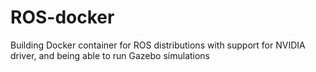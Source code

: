 # ROS-docker

Building Docker container for ROS distributions with support for NVIDIA driver, and being able to run Gazebo simulations

